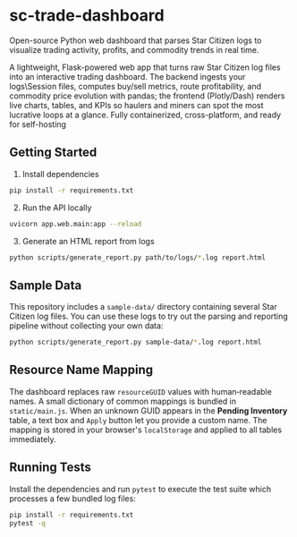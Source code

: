 # sc-trade-dashboard
Open-source Python web dashboard that parses Star Citizen logs to visualize trading activity, profits, and commodity trends in real time.

A lightweight, Flask-powered web app that turns raw Star Citizen log files into an interactive trading dashboard.
The backend ingests your logs\Session files, computes buy/sell metrics, route profitability, and commodity price evolution with pandas; the frontend (Plotly/Dash) renders live charts, tables, and KPIs so haulers and miners can spot the most lucrative loops at a glance. Fully containerized, cross-platform, and ready for self-hosting

## Getting Started

1. Install dependencies
```bash
pip install -r requirements.txt
```

2. Run the API locally
```bash
uvicorn app.web.main:app --reload
```

3. Generate an HTML report from logs
```bash
python scripts/generate_report.py path/to/logs/*.log report.html
```

## Sample Data

This repository includes a `sample-data/` directory containing several Star Citizen
log files. You can use these logs to try out the parsing and reporting pipeline
without collecting your own data:

```bash
python scripts/generate_report.py sample-data/*.log report.html
```

## Resource Name Mapping

The dashboard replaces raw `resourceGUID` values with human‑readable names. A
small dictionary of common mappings is bundled in `static/main.js`. When an
unknown GUID appears in the **Pending Inventory** table, a text box and `Apply`
button let you provide a custom name. The mapping is stored in your browser's
`localStorage` and applied to all tables immediately.

## Running Tests

Install the dependencies and run `pytest` to execute the test suite which
processes a few bundled log files:

```bash
pip install -r requirements.txt
pytest -q
```
